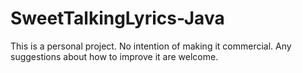 # SweetTalkingLyrics-Java
This is a personal project. No intention of making it commercial. Any suggestions about how to improve it are welcome.
